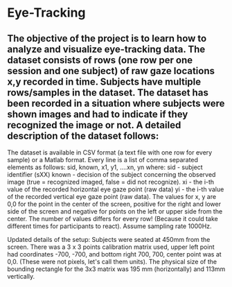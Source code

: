 # Eye-Tracking

The objective of the project is to learn how to analyze and visualize eye-tracking data. The dataset consists of rows (one row per one session and one subject) of raw gaze locations x,y recorded in time. Subjects have multiple rows/samples in the dataset.
The dataset has been recorded in a situation where subjects were shown images and had to indicate if they recognized the image or not. A detailed description of the dataset follows:
----------------------
The dataset is available in CSV format (a text file with one row for every sample) or a Matlab format. Every line is a list of comma separated elements as follows:
sid, known, x1, y1, ....xn, yn
where:
sid - subject identifier (sXX)
known - decision of the subject concerning the observed image (true = recognized imaged, false = did not recognize).
xi - the i-th value of the recorded horizontal eye gaze point (raw data)
yi - the i-th value of the recorded vertical eye gaze point (raw data).
The values for x, y are 0,0 for the point in the center of the screen, positive for the right and lower side of the screen and negative for points on the left or upper side from the center.
The number of values differs for every row! (Because it could take different times for participants to react). Assume sampling rate 1000Hz.

Updated details of the setup: 
Subjects were seated at 450mm from the screen.
There was a 3 x 3 points calibration matrix used, upper left point had coordinates -700, -700, and bottom right 700, 700, center point was at 0,0. (These were not pixels, let's call them units). The physical size of the bounding rectangle for the 3x3 matrix was 195 mm (horizontally) and 113mm vertically.
